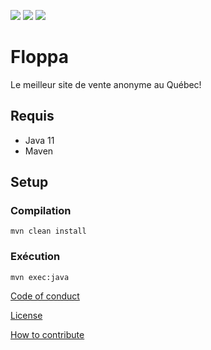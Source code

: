 ![](https://img.shields.io/badge/Production-OK-sucess)
![](https://img.shields.io/badge/Staging-OK-sucess)
![](https://img.shields.io/badge/Build-passing-sucess)

# Floppa

Le meilleur site de vente anonyme au Québec!

## Requis

- Java 11
- Maven

## Setup

### Compilation

```
mvn clean install
```

### Exécution

```
mvn exec:java
```


[Code of conduct](CODE_OF_CONDUCT "Code of conduct")

[License](LICENSE.md "License")

[How to contribute](CONTRIBUTION.md "Contribution")
